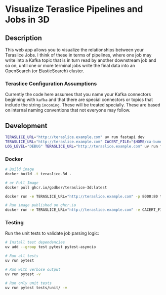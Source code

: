# Visualize Teraslice Pipelines and Jobs in 3D

## Description

This web app allows you to visualize the relationships between your Teraslice
Jobs.  I think of these in terms of pipelines, where one job may write into a
Kafka topic that is in turn read by another downstream job and so on, until one
or more terminal jobs write the final data into an OpenSearch (or ElasticSearch)
cluster.

### Teraslice Configuration Assumptions

Currently the code here assumes that you name your Kafka connectors beginning
with `kafka` and that there are special connectors or topics that include the
string `incoming`.  These will be treated specially.  These are based on
internal naming conventions that not everyone may follow.

## Development

```bash
TERASLICE_URL="http://teraslice.example.com" uv run fastapi dev
TERASLICE_URL="http://teraslice.example.com" CACERT_FILE="$HOME/ca-bundle.pem" uv run fastapi dev
LOG_LEVEL="DEBUG" TERASLICE_URL="http://teraslice.example.com" uv run fastapi dev
```

### Docker

```bash
# Build image
docker build -t teraslice-3d .

# or Pull Image
docker pull ghcr.io/godber/teraslice-3d:latest

docker run -e TERASLICE_URL="http://teraslice.example.com" -p 8000:80 teraslice-3d

# Run image published on ghcr.io
docker run -e TERASLICE_URL="http://teraslice.example.com" -e CACERT_FILE="$HOME/ca-bundle.pem" -p 8000:80 ghcr.io/godber/teraslice-3d:latest
```

### Testing

Run the unit tests to validate job parsing logic:

```bash
# Install test dependencies
uv add --group test pytest pytest-asyncio

# Run all tests
uv run pytest

# Run with verbose output
uv run pytest -v

# Run only unit tests
uv run pytest tests/unit/ -v
```
